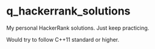 # q_hackerrank_solutions

My personal HackerRank solutions. Just keep practicing. 

Would try to follow C++11 standard or higher. 
